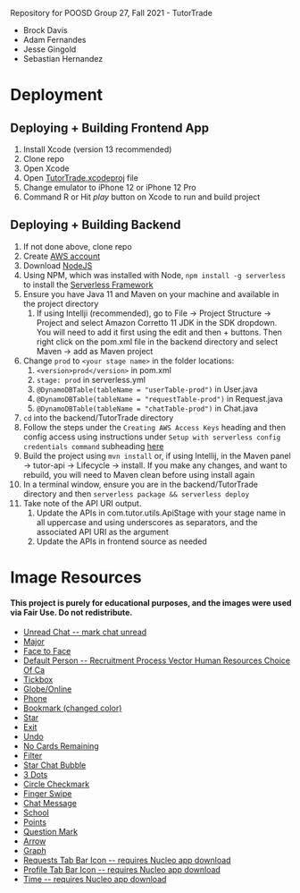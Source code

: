 <!---
![Backend Deployment](https://github.com/PoosdGroup27/poosd-project/actions/workflows/deploy.yml/badge.svg)
![Backend Build + Lint Lint](https://github.com/PoosdGroup27/poosd-project/actions/workflows/build_and_lint.yml/badge.svg)
![Swift Lint](https://github.com/PoosdGroup27/poosd-project/actions/workflows/swift_lint.yml/badge.svg)
-->

Repository for POOSD Group 27, Fall 2021 - TutorTrade

- Brock Davis
- Adam Fernandes
- Jesse Gingold
- Sebastian Hernandez

# Deployment

## Deploying + Building Frontend App

1. Install Xcode (version 13 recommended)
2. Clone repo
3. Open Xcode
4. Open [TutorTrade.xcodeproj](https://github.com/PoosdGroup27/poosd-project/tree/main/frontend/TutorTrade/TutorTrade.xcodeproj)
   file
5. Change emulator to iPhone 12 or iPhone 12 Pro
6. Command R or Hit _play_ button on Xcode to run and build project

## Deploying + Building Backend

1. If not done above, clone repo
2. Create [AWS account](https://aws.amazon.com/)
3. Download [NodeJS](https://nodejs.org/en/download/)
4. Using NPM, which was installed with Node, `npm install -g serverless` to install
   the [Serverless Framework](https://www.serverless.com/)
5. Ensure you have Java 11 and Maven on your machine and available in the project directory
   1. If using Intellji (recommended), go to File -> Project Structure -> Project and select Amazon Corretto 11 JDK in
      the SDK dropdown. You will need to add it first using the edit and then + buttons. Then right click on the
      pom.xml file in the backend directory and select Maven -> add as Maven project
6. Change `prod` to `<your stage name>` in the folder locations:
   1. `<version>prod</version>` in pom.xml
   2. `stage: prod` in serverless.yml
   3. `@DynamoDBTable(tableName = "userTable-prod")` in User.java
   4. `@DynamoDBTable(tableName = "requestTable-prod")` in Request.java
   5. `@DynamoDBTable(tableName = "chatTable-prod")` in Chat.java
7. `cd` into the backend/TutorTrade directory
8. Follow the steps under the `Creating AWS Access Keys` heading and then config access using instructions
   under `Setup with serverless config credentials command`
   subheading [here](https://www.serverless.com/framework/docs/providers/aws/guide/credentials)
9. Build the project using `mvn install` or, if using Intellij, in the Maven panel -> tutor-api -> Lifecycle -> install.
   If you make any changes, and want to rebuild, you will need to Maven clean before using install again
10. In a terminal window, ensure you are in the backend/TutorTrade directory and
    then `serverless package && serverless deploy`
11. Take note of the API URI output.
    1. Update the APIs in com.tutor.utils.ApiStage with your stage name in all uppercase and using underscores as
       separators, and the associated API URI as the argument
    2. Update the APIs in frontend source as needed

# Image Resources

#### This project is purely for educational purposes, and the images were used via Fair Use. Do not redistribute.
- [Unread Chat -- mark chat unread](https://fonts.google.com/icons?icon.query=chat)
- [Major](https://stock.adobe.com/images/id/315003907?as_campaign=Flaticon&as_content=api&as_audience=srp&tduid=2494635b2a9db8907e49b3817624f22e&as_channel=affiliate&as_campclass=redirect&as_source=arvato)
- [Face to Face](https://thenounproject.com/search/?q=face+to+face&i=4143277)
- [Default Person -- Recruitment Process Vector Human Resources Choice Of Ca](https://abilitytolov3.blogspot.com/1997/02/illustration-vector-human.html)
- [Tickbox](https://icons8.com/icon/15427/tick-box)
- [Globe/Online](https://www.flaticon.com/free-icon/laptop_2799156?term=online%20globe%20laptop&related_id=2799156)
- [Phone](https://thenounproject.com/search/?q=phone&i=4410706)
- [Bookmark (changed color)](https://www.flaticon.com/free-icon/bookmark_102279?term=bookmark&page=1&position=3&page=1&position=3&related_id=102279&origin=search)
- [Star](https://www.flaticon.com/free-icon/star_929495?term=star&page=1&position=14&page=1&position=14&related_id=929495&origin=search)
- [Exit](https://thenounproject.com/search/?q=x&i=2663763)
- [Undo](https://www.flaticon.com/free-icon/undo_725004?term=undo&page=1&position=19&page=1&position=19&related_id=725004&origin=search)
- [No Cards Remaining](https://www.flaticon.com/free-icon/confetti_3163797?term=star%20confetti&related_id=3163797)
- [Filter](https://iconscout.com/icon/filter-1774652)
- [Star Chat Bubble](https://thenounproject.com/search/?q=star+inside+chat+bubble&i=3774537)
- [3 Dots](https://thenounproject.com/search/?q=three+dots&i=384290)
- [Circle Checkmark](https://www.flaticon.com/premium-icon/check_3747610?term=checkmark%20in%20circle&page=1&position=18&page=1&position=18&related_id=3747610&origin=search)
- [Finger Swipe](https://www.flaticon.com/free-icon/swipe_6009248?term=finger%20swipe&page=2&position=7&page=2&position=7&related_id=6009248&origin=search)
- [Chat Message](https://www.flaticon.com/premium-icon/comment_3193061?term=chat%20message&page=1&position=13&page=1&position=13&related_id=3193061&origin=search)
- [School](https://www.flaticon.com/premium-icon/school_2602414?term=school&page=1&position=2&page=1&position=2&related_id=2602414&origin=search)
- [Points](https://www.flaticon.com/free-icon/point_4291373?term=points&page=1&position=25&page=1&position=25&related_id=4291373&origin=search)
- [Question Mark](https://thenounproject.com/search/?q=question+mark&i=178771)
- [Arrow](https://www.flaticon.com/premium-icon/next_2989988?term=arrow&page=1&position=1&page=1&position=1&related_id=2989988&origin=search)
- [Graph](https://pixabay.com/vectors/social-media-network-people-5508549/)
- [Requests Tab Bar Icon -- requires Nucleo app download](https://nucleoapp.com/premium-icons)
- [Profile Tab Bar Icon -- requires Nucleo app download](https://nucleoapp.com/premium-icons)
- [Time -- requires Nucleo app download](https://nucleoapp.com/premium-icons)
